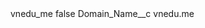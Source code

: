 <?xml version="1.0" encoding="UTF-8"?>
<CustomMetadata xmlns="http://soap.sforce.com/2006/04/metadata" xmlns:xsi="http://www.w3.org/2001/XMLSchema-instance" xmlns:xsd="http://www.w3.org/2001/XMLSchema">
    <label>vnedu_me</label>
    <protected>false</protected>
    <values>
        <field>Domain_Name__c</field>
        <value xsi:type="xsd:string">vnedu.me</value>
    </values>
</CustomMetadata>
